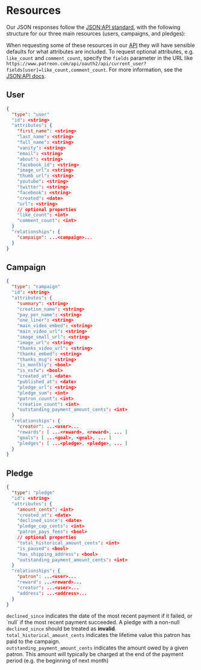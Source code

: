 # Resources

Our JSON responses follow the [JSON:API standard](http://jsonapi.org), with the following structure for our three main resources (users, campaigns, and pledges):

<aside class="success">
When requesting some of these resources in our <a href="#">API</a> they will have sensible defaults for what attributes are included. To request optional attributes, e.g. <code>like_count</code> and <code>comment_count</code>,
specify the <code>fields</code>
parameter in the URL like <code>https://www.patreon.com/api/oauth2/api/current_user?fields[user]=like_count,comment_count</code>.
For more information, see the <a href="http://jsonapi.org/format/#fetching-sparse-fieldsets">JSON:API docs</a>.
</aside>

## User

```json
{
  "type": "user"
  "id": <string>
  "attributes": {
    "first_name": <string>
    "last_name": <string>
    "full_name": <string>
    "vanity": <string>
    "email": <string>
    "about": <string>
    "facebook_id": <string>
    "image_url": <string>
    "thumb_url": <string>
    "youtube": <string>
    "twitter": <string>
    "facebook": <string>
    "created": <date>
    "url": <string>
    // optional properties
    "like_count": <int>
    "comment_count": <int>
  }
  "relationships": {
    "campaign": ...<campaign>...
  }
}
```

## Campaign

```json
{
  "type": "campaign"
  "id": <string>
  "attributes": {
    "summary": <string>
    "creation_name": <string>
    "pay_per_name": <string>
    "one_liner": <string>
    "main_video_embed": <string>
    "main_video_url": <string>
    "image_small_url": <string>
    "image_url": <string>
    "thanks_video_url": <string>
    "thanks_embed": <string>
    "thanks_msg": <string>
    "is_monthly": <bool>
    "is_nsfw": <bool>
    "created_at": <date>
    "published_at": <date>
    "pledge_url": <string>
    "pledge_sum": <int>
    "patron_count": <int>
    "creation_count": <int>
    "outstanding_payment_amount_cents": <int>
  }
  "relationships": {
    "creator": ...<user>...
    "rewards": [ ...<reward>, <reward>, ... ]
    "goals": [ ...<goal>, <goal>, ... ]
    "pledges": [ ...<pledge>, <pledge>, ... ]
  }
}

```

## Pledge

```json
{
  "type": "pledge"
  "id": <string>
  "attributes": {
    "amount_cents": <int>
    "created_at": <date>
    "declined_since": <date>
    "pledge_cap_cents": <int>
    "patron_pays_fees": <bool>
    // optional properties
    "total_historical_amount_cents": <int>
    "is_paused": <bool>
    "has_shipping_address": <bool>
    "outstanding_payment_amount_cents": <int>
  }
  "relationships": {
    "patron": ...<user>...
    "reward": ...<reward>...
    "creator": ...<user>...
    "address": ...<address>...
  }
}
```

<aside class="notice"><code>declined_since</code> indicates the date of the most recent payment if it failed,
or `null` if the most recent payment succeeded. A pledge with a non-null <code>declined_since</code> should
be treated as <b>invalid</b>.
</aside>

<aside class="notice"><code>total_historical_amount_cents</code> indicates the lifetime value
this patron has paid to the campaign.
</aside>

<aside class="notice"><code>outstanding_payment_amount_cents</code> indicates the amount owed by a given patron.
This amount will typically be charged at the end of the payment period (e.g. the beginning of next month)
</aside>
